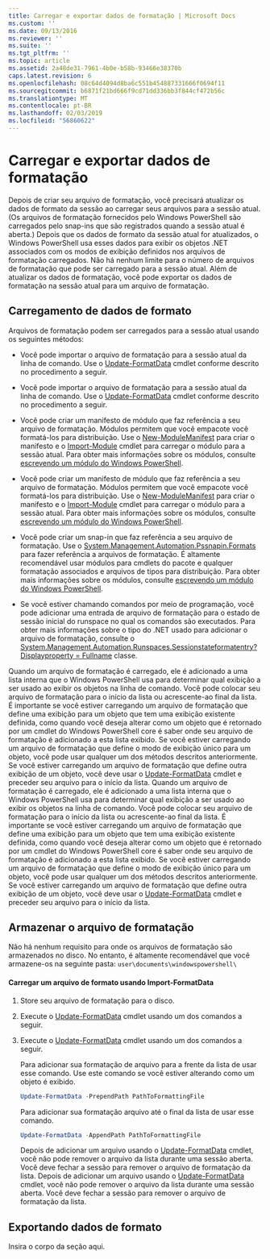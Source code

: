 ```yaml
---
title: Carregar e exportar dados de formatação | Microsoft Docs
ms.custom: ''
ms.date: 09/13/2016
ms.reviewer: ''
ms.suite: ''
ms.tgt_pltfrm: ''
ms.topic: article
ms.assetid: 2a48de31-7961-4b0e-b58b-93466e38370b
caps.latest.revision: 6
ms.openlocfilehash: 08c64d4094d8ba6c551b454887331666f0694f11
ms.sourcegitcommit: b6871f21bd666f9cd71dd336bb3f844cf472b56c
ms.translationtype: MT
ms.contentlocale: pt-BR
ms.lasthandoff: 02/03/2019
ms.locfileid: "56860622"
---
```

# <a name="loading-and-exporting-formatting-data"></a>Carregar e exportar dados de formatação

Depois de criar seu arquivo de formatação, você precisará atualizar os dados de formato da sessão ao carregar seus arquivos para a sessão atual. (Os arquivos de formatação fornecidos pelo Windows PowerShell são carregados pelo snap-ins que são registrados quando a sessão atual é aberta.) Depois que os dados de formato da sessão atual for atualizados, o Windows PowerShell usa esses dados para exibir os objetos .NET associados com os modos de exibição definidos nos arquivos de formatação carregados. Não há nenhum limite para o número de arquivos de formatação que pode ser carregado para a sessão atual. Além de atualizar os dados de formatação, você pode exportar os dados de formatação na sessão atual para um arquivo de formatação.

## <a name="loading-format-data"></a>Carregamento de dados de formato

Arquivos de formatação podem ser carregados para a sessão atual usando os seguintes métodos:

- Você pode importar o arquivo de formatação para a sessão atual da linha de comando. Use o [Update-FormatData](/powershell/module/Microsoft.PowerShell.Utility/Update-FormatData) cmdlet conforme descrito no procedimento a seguir.
- Você pode importar o arquivo de formatação para a sessão atual da linha de comando. Use o [Update-FormatData](/powershell/module/Microsoft.PowerShell.Utility/Update-FormatData) cmdlet conforme descrito no procedimento a seguir.

- Você pode criar um manifesto de módulo que faz referência a seu arquivo de formatação. Módulos permitem que você empacote você formatá-los para distribuição. Use o [New-ModuleManifest](/powershell/module/Microsoft.PowerShell.Core/New-ModuleManifest) para criar o manifesto e o [Import-Module](/powershell/module/Microsoft.PowerShell.Core/Import-Module) cmdlet para carregar o módulo para a sessão atual. Para obter mais informações sobre os módulos, consulte [escrevendo um módulo do Windows PowerShell](../module/writing-a-windows-powershell-module.md).
- Você pode criar um manifesto de módulo que faz referência a seu arquivo de formatação. Módulos permitem que você empacote você formatá-los para distribuição. Use o [New-ModuleManifest](/powershell/module/Microsoft.PowerShell.Core/New-ModuleManifest) para criar o manifesto e o [Import-Module](/powershell/module/Microsoft.PowerShell.Core/Import-Module) cmdlet para carregar o módulo para a sessão atual. Para obter mais informações sobre os módulos, consulte [escrevendo um módulo do Windows PowerShell](../module/writing-a-windows-powershell-module.md).

- Você pode criar um snap-in que faz referência a seu arquivo de formatação. Use o [System.Management.Automation.Pssnapin.Formats](/dotnet/api/System.Management.Automation.PSSnapIn.Formats) para fazer referência a arquivos de formatação. É altamente recomendável usar módulos para cmdlets do pacote e qualquer formatação associados e arquivos de tipos para distribuição. Para obter mais informações sobre os módulos, consulte [escrevendo um módulo do Windows PowerShell](../module/writing-a-windows-powershell-module.md).

- Se você estiver chamando comandos por meio de programação, você pode adicionar uma entrada de arquivo de formatação para o estado de sessão inicial do runspace no qual os comandos são executados. Para obter mais informações sobre o tipo do .NET usado para adicionar o arquivo de formatação, consulte o [System.Management.Automation.Runspaces.Sessionstateformatentry? Displayproperty = Fullname](/dotnet/api/System.Management.Automation.Runspaces.SessionStateFormatEntry) classe.

Quando um arquivo de formatação é carregado, ele é adicionado a uma lista interna que o Windows PowerShell usa para determinar qual exibição a ser usado ao exibir os objetos na linha de comando. Você pode colocar seu arquivo de formatação para o início da lista ou acrescente-ao final da lista. É importante se você estiver carregando um arquivo de formatação que define uma exibição para um objeto que tem uma exibição existente definida, como quando você deseja alterar como um objeto que é retornado por um cmdlet do Windows PowerShell core é saber onde seu arquivo de formatação é adicionado a esta lista  exibido. Se você estiver carregando um arquivo de formatação que define o modo de exibição único para um objeto, você pode usar qualquer um dos métodos descritos anteriormente.  Se você estiver carregando um arquivo de formatação que define outra exibição de um objeto, você deve usar o [Update-FormatData](/powershell/module/Microsoft.PowerShell.Utility/Update-FormatData) cmdlet e preceder seu arquivo para o início da lista.
Quando um arquivo de formatação é carregado, ele é adicionado a uma lista interna que o Windows PowerShell usa para determinar qual exibição a ser usado ao exibir os objetos na linha de comando. Você pode colocar seu arquivo de formatação para o início da lista ou acrescente-ao final da lista. É importante se você estiver carregando um arquivo de formatação que define uma exibição para um objeto que tem uma exibição existente definida, como quando você deseja alterar como um objeto que é retornado por um cmdlet do Windows PowerShell core é saber onde seu arquivo de formatação é adicionado a esta lista  exibido. Se você estiver carregando um arquivo de formatação que define o modo de exibição único para um objeto, você pode usar qualquer um dos métodos descritos anteriormente.  Se você estiver carregando um arquivo de formatação que define outra exibição de um objeto, você deve usar o [Update-FormatData](/powershell/module/Microsoft.PowerShell.Utility/Update-FormatData) cmdlet e preceder seu arquivo para o início da lista.

## <a name="storing-your-formatting-file"></a>Armazenar o arquivo de formatação

Não há nenhum requisito para onde os arquivos de formatação são armazenados no disco. No entanto, é altamente recomendável que você armazene-os na seguinte pasta: `user\documents\windowspowershell\`

#### <a name="loading-a-format-file-using-import-formatdata"></a>Carregar um arquivo de formato usando Import-FormatData

1. Store seu arquivo de formatação para o disco.

2. Execute o [Update-FormatData](/powershell/module/Microsoft.PowerShell.Utility/Update-FormatData) cmdlet usando um dos comandos a seguir.
2. Execute o [Update-FormatData](/powershell/module/Microsoft.PowerShell.Utility/Update-FormatData) cmdlet usando um dos comandos a seguir.

   Para adicionar sua formatação de arquivo para a frente da lista de usar esse comando. Use este comando se você estiver alterando como um objeto é exibido.

   ```powershell
   Update-FormatData -PrependPath PathToFormattingFile
   ```

   Para adicionar sua formatação arquivo até o final da lista de usar esse comando.

   ```powershell
   Update-FormatData -AppendPath PathToFormattingFile
   ```

   Depois de adicionar um arquivo usando o [Update-FormatData](/powershell/module/Microsoft.PowerShell.Utility/Update-FormatData) cmdlet, você não pode remover o arquivo da lista durante uma sessão aberta. Você deve fechar a sessão para remover o arquivo de formatação da lista.
   Depois de adicionar um arquivo usando o [Update-FormatData](/powershell/module/Microsoft.PowerShell.Utility/Update-FormatData) cmdlet, você não pode remover o arquivo da lista durante uma sessão aberta. Você deve fechar a sessão para remover o arquivo de formatação da lista.

## <a name="exporting-format-data"></a>Exportando dados de formato

Insira o corpo da seção aqui.
